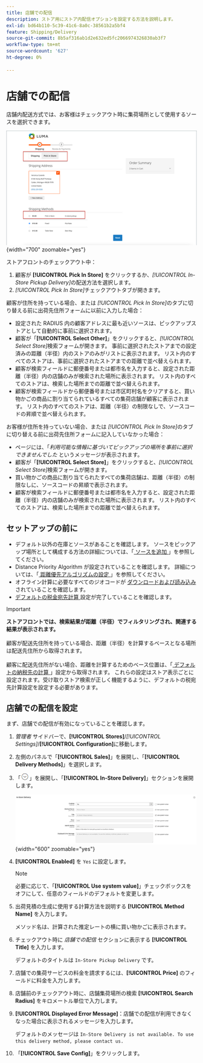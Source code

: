 ```yaml
---
title: 店舗での配信
description: ストア用にストア内配信オプションを設定する方法を説明します。
exl-id: bd64b110-5c39-41c6-8a0c-38561b2a5bf4
feature: Shipping/Delivery
source-git-commit: 8b5af316ab1d2e632ed5fc2066974326830ab3f7
workflow-type: tm+mt
source-wordcount: '627'
ht-degree: 0%

---
```


# 店舗での配信

店舗内配送方式では、お客様はチェックアウト時に集荷場所として使用するソースを選択できます。

![ チェックアウト時の店舗内配送方法 ](./assets/luma-in-store-example.png){width="700" zoomable="yes"}

ストアフロントのチェックアウト中：

1. 顧客が **[!UICONTROL Pick In Store]** をクリックするか、_[!UICONTROL In-Store Pickup Delivery]_&#x200B;の配送方法を選択します。
1. _[!UICONTROL Pick In Store]_&#x200B;チェックアウトタブが開きます。

顧客が住所を持っている場合、または _[!UICONTROL Pick In Store]_&#x200B;のタブに切り替える前に出荷先住所フォームに以前に入力した場合：

- 設定された RADIUS 内の顧客アドレスに最も近いソースは、ピックアップストアとして自動的に事前に選択されます。
- 顧客が「**[!UICONTROL Select Other]**」をクリックすると、_[!UICONTROL Select Store]_&#x200B;検索フォームが開きます。 事前に選択されたストアまでの設定済みの距離（半径）内のストアのみがリストに表示されます。 リスト内のすべてのストアは、事前に選択されたストアまでの距離で並べ替えられます。
- 顧客が検索フィールドに郵便番号または都市名を入力すると、設定された距離（半径）内の店舗のみが検索された場所に表示されます。 リスト内のすべてのストアは、検索した場所までの距離で並べ替えられます。
- 顧客が検索フィールドから郵便番号または市区町村名をクリアすると、買い物かごの商品に割り当てられているすべての集荷店舗が顧客に表示されます。 リスト内のすべてのストアは、距離（半径）の制限なしで、ソースコードの昇順で並べ替えられます。

お客様が住所を持っていない場合、または _[!UICONTROL Pick In Store]_&#x200B;のタブに切り替える前に出荷先住所フォームに記入していなかった場合：

- ページには、「_利用可能な情報に基づいてピックアップの場所を事前に選択できませんでした_ というメッセージが表示されます。
- 顧客が「**[!UICONTROL Select Store]**」をクリックすると、_[!UICONTROL Select Store]_&#x200B;検索フォームが開きます。
- 買い物かごの商品に割り当てられたすべての集荷店舗は、距離（半径）の制限なしに、ソースコードの昇順で表示されます。
- 顧客が検索フィールドに郵便番号または都市名を入力すると、設定された距離（半径）内の店舗のみが検索された場所に表示されます。 リスト内のすべてのストアは、検索した場所までの距離で並べ替えられます。

## セットアップの前に

- デフォルト以外の在庫とソースがあることを確認します。 ソースをピックアップ場所として構成する方法の詳細については、「[ ソースを追加 ](../inventory-management/sources-add.md)」を参照してください。
- Distance Priority Algorithm が設定されていることを確認します。 詳細については、「[ 距離優先アルゴリズムの設定 ](../inventory-management/distance-priority-algorithm.md)」を参照してください。
- オフライン計算に必要なすべてのジオコードが [ ダウンロードおよび読み込み ](../inventory-management/cli.md#import-geocodes) されていることを確認します。
- [ デフォルトの税金宛先計算 ](../configuration-reference/sales/tax.md#default-tax-destination-calculation) 設定が完了していることを確認します。

>[!IMPORTANT]
>
>**ストアフロントでは、検索結果が距離（半径）でフィルタリングされ、関連する結果が表示されます。**<br><br>
>顧客が配送先住所を持っている場合、距離（半径）を計算するベースとなる場所は配送先住所から取得されます。<br><br>
>顧客に配送先住所がない場合、距離を計算するためのベース位置は、「[ デフォルトの納税先の計算 ](../configuration-reference/sales/tax.md#default-tax-destination-calculation)」設定から取得されます。 これらの設定はストア表示ごとに設定されます。受け取りストア検索が正しく機能するように、デフォルトの税宛先計算設定を設定する必要があります。

## 店舗での配信を設定

まず、店舗での配信が有効になっていることを確認します。

1. _管理者_ サイドバーで、**[!UICONTROL Stores]**/_[!UICONTROL Settings]_/**[!UICONTROL Configuration]**&#x200B;に移動します。

1. 左側のパネルで「**[!UICONTROL Sales]**」を展開し、「**[!UICONTROL Delivery Methods]**」を選択します。

1. 「![ 展開セレクター ](../assets/icon-display-expand.png)」を展開し、「**[!UICONTROL In-Store Delivery]**」セクションを展開します。

   ![ 店舗での配信 ](../configuration-reference/sales/assets/delivery-methods-in-store-delivery.png){width="600" zoomable="yes"}

1. **[!UICONTROL Enabled]** を `Yes` に設定します。

   >[!NOTE]
   >
   >必要に応じて、「**[!UICONTROL Use system value]**」チェックボックスをオフにして、任意のフィールドのデフォルトを変更します。

1. 出荷見積の生成に使用する計算方法を説明する **[!UICONTROL Method Name]** を入力します。

   メソッド名は、計算された推定レートの横に買い物かごに表示されます。

1. チェックアウト時に _店舗での配信_ セクションに表示する **[!UICONTROL Title]** を入力します。

   デフォルトのタイトルは `In-Store Pickup Delivery` です。

1. 店舗での集荷サービスの料金を請求するには、**[!UICONTROL Price]** のフィールドに料金を入力します。

1. 店舗前のチェックアウト時に、店舗集荷場所の検索 **[!UICONTROL Search Radius]** をキロメートル単位で入力します。

1. **[!UICONTROL Displayed Error Message]**：店舗での配信が利用できなくなった場合に表示されるメッセージを入力します。

   デフォルトのメッセージは `In-Store Delivery is not available. To use this delivery method, please contact us.`

1. 「**[!UICONTROL Save Config]**」をクリックします。
